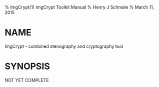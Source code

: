 % ImgCrypt(1) ImgCrypt Toolkit Manual
% Henry J Schmale
% March 11, 2015

# NAME

ImgCrypt - combined stenography and cryptography tool

# SYNOPSIS

NOT YET COMPLETE
